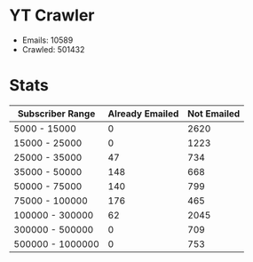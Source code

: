 # YT Crawler
- Emails: 10589
- Crawled: 501432

# Stats
| Subscriber Range  | Already Emailed | Not Emailed |
|-------|-------|-------|
| 5000 - 15000 | 0 | 2620 |
| 15000 - 25000 | 0 | 1223 |
| 25000 - 35000 | 47 | 734 |
| 35000 - 50000 | 148 | 668 |
| 50000 - 75000 | 140 | 799 |
| 75000 - 100000 | 176 | 465 |
| 100000 - 300000 | 62 | 2045 |
| 300000 - 500000 | 0 | 709 |
| 500000 - 1000000 | 0 | 753 |
